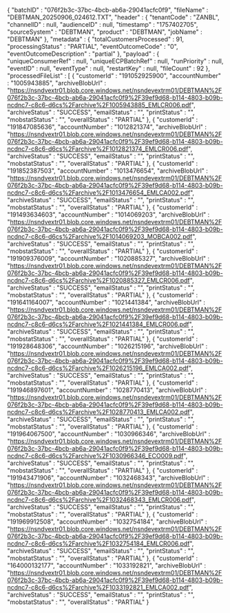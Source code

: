 {
  "batchID" : "076f2b3c-37bc-4bcb-ab6a-29041acfc0f9",
  "fileName" : "DEBTMAN_20250906_024612.TXT",
  "header" : {
    "tenantCode" : "ZANBL",
    "channelID" : null,
    "audienceID" : null,
    "timestamp" : "1757402705",
    "sourceSystem" : "DEBTMAN",
    "product" : "DEBTMAN",
    "jobName" : "DEBTMAN"
  },
  "metadata" : {
    "totalCustomersProcessed" : 91,
    "processingStatus" : "PARTIAL",
    "eventOutcomeCode" : "0",
    "eventOutcomeDescription" : "partial"
  },
  "payload" : {
    "uniqueConsumerRef" : null,
    "uniqueECPBatchRef" : null,
    "runPriority" : null,
    "eventID" : null,
    "eventType" : null,
    "restartKey" : null,
    "fileCount" : 92
  },
  "processedFileList" : [ {
    "customerId" : "191052925900",
    "accountNumber" : "1005943885",
    "archiveBlobUrl" : "https://nsndvextr01.blob.core.windows.net/nsndevextrm01/DEBTMAN%2F076f2b3c-37bc-4bcb-ab6a-29041acfc0f9%2F39ef9d68-b114-4803-b09b-ncdnc7-c8c6-d6cs%2Farchive%2F1005943885_EMLCR006.pdf",
    "archiveStatus" : "SUCCESS",
    "emailStatus" : "",
    "printStatus" : "",
    "mobstatStatus" : "",
    "overallStatus" : "PARTIAL"
  }, {
    "customerId" : "191847085636",
    "accountNumber" : "1012821374",
    "archiveBlobUrl" : "https://nsndvextr01.blob.core.windows.net/nsndevextrm01/DEBTMAN%2F076f2b3c-37bc-4bcb-ab6a-29041acfc0f9%2F39ef9d68-b114-4803-b09b-ncdnc7-c8c6-d6cs%2Farchive%2F1012821374_EMLCR006.pdf",
    "archiveStatus" : "SUCCESS",
    "emailStatus" : "",
    "printStatus" : "",
    "mobstatStatus" : "",
    "overallStatus" : "PARTIAL"
  }, {
    "customerId" : "191852387503",
    "accountNumber" : "1013476654",
    "archiveBlobUrl" : "https://nsndvextr01.blob.core.windows.net/nsndevextrm01/DEBTMAN%2F076f2b3c-37bc-4bcb-ab6a-29041acfc0f9%2F39ef9d68-b114-4803-b09b-ncdnc7-c8c6-d6cs%2Farchive%2F1013476654_EMLCA002.pdf",
    "archiveStatus" : "SUCCESS",
    "emailStatus" : "",
    "printStatus" : "",
    "mobstatStatus" : "",
    "overallStatus" : "PARTIAL"
  }, {
    "customerId" : "191493634603",
    "accountNumber" : "1014069203",
    "archiveBlobUrl" : "https://nsndvextr01.blob.core.windows.net/nsndevextrm01/DEBTMAN%2F076f2b3c-37bc-4bcb-ab6a-29041acfc0f9%2F39ef9d68-b114-4803-b09b-ncdnc7-c8c6-d6cs%2Farchive%2F1014069203_MOBCA002.pdf",
    "archiveStatus" : "SUCCESS",
    "emailStatus" : "",
    "printStatus" : "",
    "mobstatStatus" : "",
    "overallStatus" : "PARTIAL"
  }, {
    "customerId" : "191909376009",
    "accountNumber" : "1020885327",
    "archiveBlobUrl" : "https://nsndvextr01.blob.core.windows.net/nsndevextrm01/DEBTMAN%2F076f2b3c-37bc-4bcb-ab6a-29041acfc0f9%2F39ef9d68-b114-4803-b09b-ncdnc7-c8c6-d6cs%2Farchive%2F1020885327_EMLCR006.pdf",
    "archiveStatus" : "SUCCESS",
    "emailStatus" : "",
    "printStatus" : "",
    "mobstatStatus" : "",
    "overallStatus" : "PARTIAL"
  }, {
    "customerId" : "191641164007",
    "accountNumber" : "1021441384",
    "archiveBlobUrl" : "https://nsndvextr01.blob.core.windows.net/nsndevextrm01/DEBTMAN%2F076f2b3c-37bc-4bcb-ab6a-29041acfc0f9%2F39ef9d68-b114-4803-b09b-ncdnc7-c8c6-d6cs%2Farchive%2F1021441384_EMLCR006.pdf",
    "archiveStatus" : "SUCCESS",
    "emailStatus" : "",
    "printStatus" : "",
    "mobstatStatus" : "",
    "overallStatus" : "PARTIAL"
  }, {
    "customerId" : "191928648306",
    "accountNumber" : "1026215196",
    "archiveBlobUrl" : "https://nsndvextr01.blob.core.windows.net/nsndevextrm01/DEBTMAN%2F076f2b3c-37bc-4bcb-ab6a-29041acfc0f9%2F39ef9d68-b114-4803-b09b-ncdnc7-c8c6-d6cs%2Farchive%2F1026215196_EMLCA002.pdf",
    "archiveStatus" : "SUCCESS",
    "emailStatus" : "",
    "printStatus" : "",
    "mobstatStatus" : "",
    "overallStatus" : "PARTIAL"
  }, {
    "customerId" : "191946897601",
    "accountNumber" : "1028770413",
    "archiveBlobUrl" : "https://nsndvextr01.blob.core.windows.net/nsndevextrm01/DEBTMAN%2F076f2b3c-37bc-4bcb-ab6a-29041acfc0f9%2F39ef9d68-b114-4803-b09b-ncdnc7-c8c6-d6cs%2Farchive%2F1028770413_EMLCA002.pdf",
    "archiveStatus" : "SUCCESS",
    "emailStatus" : "",
    "printStatus" : "",
    "mobstatStatus" : "",
    "overallStatus" : "PARTIAL"
  }, {
    "customerId" : "191964067500",
    "accountNumber" : "1030966346",
    "archiveBlobUrl" : "https://nsndvextr01.blob.core.windows.net/nsndevextrm01/DEBTMAN%2F076f2b3c-37bc-4bcb-ab6a-29041acfc0f9%2F39ef9d68-b114-4803-b09b-ncdnc7-c8c6-d6cs%2Farchive%2F1030966346_ECO009.pdf",
    "archiveStatus" : "SUCCESS",
    "emailStatus" : "",
    "printStatus" : "",
    "mobstatStatus" : "",
    "overallStatus" : "PARTIAL"
  }, {
    "customerId" : "191943471906",
    "accountNumber" : "1032468343",
    "archiveBlobUrl" : "https://nsndvextr01.blob.core.windows.net/nsndevextrm01/DEBTMAN%2F076f2b3c-37bc-4bcb-ab6a-29041acfc0f9%2F39ef9d68-b114-4803-b09b-ncdnc7-c8c6-d6cs%2Farchive%2F1032468343_EMLCR006.pdf",
    "archiveStatus" : "SUCCESS",
    "emailStatus" : "",
    "printStatus" : "",
    "mobstatStatus" : "",
    "overallStatus" : "PARTIAL"
  }, {
    "customerId" : "191969912508",
    "accountNumber" : "1032754184",
    "archiveBlobUrl" : "https://nsndvextr01.blob.core.windows.net/nsndevextrm01/DEBTMAN%2F076f2b3c-37bc-4bcb-ab6a-29041acfc0f9%2F39ef9d68-b114-4803-b09b-ncdnc7-c8c6-d6cs%2Farchive%2F1032754184_EMLCR006.pdf",
    "archiveStatus" : "SUCCESS",
    "emailStatus" : "",
    "printStatus" : "",
    "mobstatStatus" : "",
    "overallStatus" : "PARTIAL"
  }, {
    "customerId" : "164000132177",
    "accountNumber" : "1033192821",
    "archiveBlobUrl" : "https://nsndvextr01.blob.core.windows.net/nsndevextrm01/DEBTMAN%2F076f2b3c-37bc-4bcb-ab6a-29041acfc0f9%2F39ef9d68-b114-4803-b09b-ncdnc7-c8c6-d6cs%2Farchive%2F1033192821_EMLCA002.pdf",
    "archiveStatus" : "SUCCESS",
    "emailStatus" : "",
    "printStatus" : "",
    "mobstatStatus" : "",
    "overallStatus" : "PARTIAL"
  }
